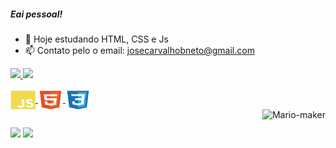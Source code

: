 ##### Eai pessoal!

- 🌱  Hoje estudando HTML, CSS e Js
- 📫 Contato pelo o email: josecarvalhobneto@gmail.com
 <div>
  <a href="https://github.com/gadamment">
  <img height="180em" src="https://github-readme-stats.vercel.app/api?username=gadamment&show_icons=true&theme=onedark&include_all_commits=true&count_private=true"/>
  <img height="180em" src="https://github-readme-stats.vercel.app/api/top-langs/?username=gadamment&layout=compact&langs_count=7&theme=onedark"/>
 </div>

  <div style="display: inline_block"><br>
  <img align="center" alt="Rafa-Js" height="30" width="40" src="https://raw.githubusercontent.com/devicons/devicon/master/icons/javascript/javascript-plain.svg">
  <img align="center" alt="Rafa-HTML" height="30" width="40" src="https://raw.githubusercontent.com/devicons/devicon/master/icons/html5/html5-original.svg">
  <img align="center" alt="Rafa-CSS" height="30" width="40" src="https://raw.githubusercontent.com/devicons/devicon/master/icons/css3/css3-original.svg">
  </div>
  <img align="right" alt="Mario-maker" src="https://i.giphy.com/media/H4nUqdNomOWzJfoIa6/giphy.webp">

  
    
  ##

<div> 
  <a href="https://www.linkedin.com/in/josé-de-carvalho-bastos-neto-8598b1218/" target="_blank"><img src="https://img.shields.io/badge/-LinkedIn-%230077B5?style=for-the-badge&logo=linkedin&logoColor=white" target="_blank"></a>
  <a href="https://www.facebook.com/josecarvalhob" target="_blank"><img src="https://img.shields.io/badge/Facebook-1877F2?style=for-the-badge&logo=facebook&logoColor=white" target="_blank"></a>
</div>
  

 
</div>
  
  
